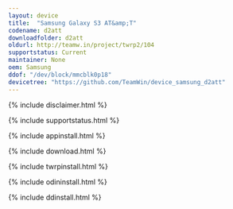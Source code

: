 ```yaml
---
layout: device
title:  "Samsung Galaxy S3 AT&amp;T"
codename: d2att
downloadfolder: d2att
oldurl: http://teamw.in/project/twrp2/104
supportstatus: Current
maintainer: None
oem: Samsung
ddof: "/dev/block/mmcblk0p18"
devicetree: "https://github.com/TeamWin/device_samsung_d2att"
---
```


{% include disclaimer.html %}

{% include supportstatus.html %}

{% include appinstall.html %}

{% include download.html %}

{% include twrpinstall.html %}

{% include odininstall.html %}

{% include ddinstall.html %}
